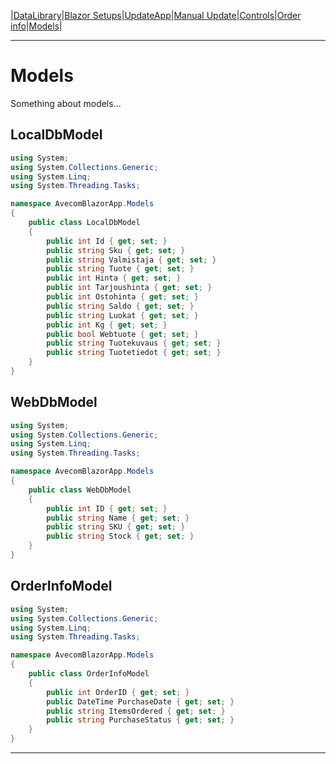 |[DataLibrary](datalibrary.md)|[Blazor Setups](setups.md)|[UpdateApp](updateapp.md)|[Manual Update](manualupdate.md)|[Controls](controls.md)|[Order info](orderinfo.md)|[Models](models.md)|

---

# Models

Something about models...

## LocalDbModel
```csharp
using System;
using System.Collections.Generic;
using System.Linq;
using System.Threading.Tasks;

namespace AvecomBlazorApp.Models
{
    public class LocalDbModel
    {
        public int Id { get; set; }
        public string Sku { get; set; }
        public string Valmistaja { get; set; }
        public string Tuote { get; set; }
        public int Hinta { get; set; }
        public int Tarjoushinta { get; set; }
        public int Ostohinta { get; set; }
        public string Saldo { get; set; }
        public string Luokat { get; set; }
        public int Kg { get; set; }
        public bool Webtuote { get; set; }
        public string Tuotekuvaus { get; set; }
        public string Tuotetiedot { get; set; }
    }
}
```
## WebDbModel
```csharp
using System;
using System.Collections.Generic;
using System.Linq;
using System.Threading.Tasks;

namespace AvecomBlazorApp.Models
{
    public class WebDbModel
    {
        public int ID { get; set; }
        public string Name { get; set; }
        public string SKU { get; set; }
        public string Stock { get; set; }
    }
}
```
## OrderInfoModel
```csharp
using System;
using System.Collections.Generic;
using System.Linq;
using System.Threading.Tasks;

namespace AvecomBlazorApp.Models
{
    public class OrderInfoModel
    {
        public int OrderID { get; set; }
        public DateTime PurchaseDate { get; set; }
        public string ItemsOrdered { get; set; }
        public string PurchaseStatus { get; set; }
    }
}
```

---
